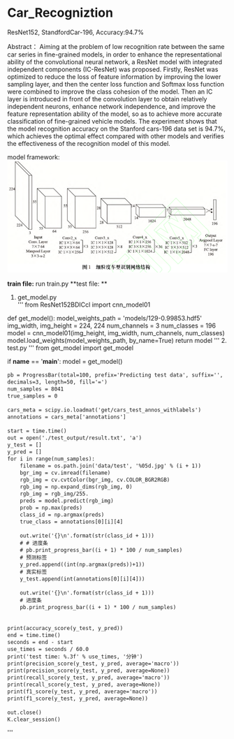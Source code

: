 # Car_Recogniztion
ResNet152, StandfordCar-196, Accuracy:94.7%

Abstract： Aiming at the problem of low recognition rate between the same car series in fine-grained models, in order to enhance the representational ability of the convolutional neural network, a ResNet model with integrated independent components (IC-ResNet) was proposed. Firstly, ResNet was optimized to reduce the loss of feature information by improving the lower sampling layer, and then the center loss function and Softmax loss function were combined to improve the class cohesion of the model. Then an IC layer is introduced in front of the convolution layer to obtain relatively independent neurons, enhance network independence, and improve the feature representation ability of the model, so as to achieve more accurate classification of fine-grained vehicle models. The experiment shows that the model recognition accuracy on the Stanford cars-196 data set is 94.7%, which achieves the optimal effect compared with other models and verifies the effectiveness of the recognition model of this model.

model framework:
![Image text]( https://github.com/0chaoxin1/Car_Recogniztion/blob/main/model_framework.png)

**train file:**
run train.py
**test file: **

1. get_model.py  
'''
from ResNet152BDICcl import cnn_model01

def get_model():
    model_weights_path = 'models/129-0.99853.hdf5'
    img_width, img_height = 224, 224
    num_channels = 3
    num_classes = 196
    model = cnn_model01(img_height, img_width, num_channels, num_classes)
    model.load_weights(model_weights_path, by_name=True)
    return model
'''
2. test.py
'''
from get_model import get_model

if __name__ == '__main__':
    model = get_model()

    pb = ProgressBar(total=100, prefix='Predicting test data', suffix='', decimals=3, length=50, fill='=')
    num_samples = 8041
    true_samples = 0

    cars_meta = scipy.io.loadmat('get/cars_test_annos_withlabels')
    annotations = cars_meta['annotations']

    start = time.time()
    out = open('./test_output/result.txt', 'a')
    y_test = []
    y_pred = []
    for i in range(num_samples):
        filename = os.path.join('data/test', '%05d.jpg' % (i + 1))
        bgr_img = cv.imread(filename)
        rgb_img = cv.cvtColor(bgr_img, cv.COLOR_BGR2RGB)
        rgb_img = np.expand_dims(rgb_img, 0)
        rgb_img = rgb_img/255.
        preds = model.predict(rgb_img)
        prob = np.max(preds)
        class_id = np.argmax(preds)
        true_class = annotations[0][i][4]

        out.write('{}\n'.format(str(class_id + 1)))
        # # 进度条
        # pb.print_progress_bar((i + 1) * 100 / num_samples)
        # 预测标签
        y_pred.append((int(np.argmax(preds))+1))
        # 真实标签
        y_test.append(int(annotations[0][i][4]))

        out.write('{}\n'.format(str(class_id + 1)))
        # 进度条
        pb.print_progress_bar((i + 1) * 100 / num_samples)


    print(accuracy_score(y_test, y_pred))
    end = time.time()
    seconds = end - start
    use_times = seconds / 60.0
    print('test time: %.3f' % use_times, '分钟')
    print(precision_score(y_test, y_pred, average='macro'))
    print(precision_score(y_test, y_pred, average=None))
    print(recall_score(y_test, y_pred, average='macro'))
    print(recall_score(y_test, y_pred, average=None))
    print(f1_score(y_test, y_pred, average='macro'))
    print(f1_score(y_test, y_pred, average=None))
   
    out.close()
    K.clear_session()
'''

